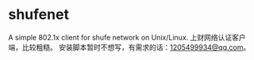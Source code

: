 shufenet
========

A simple 802.1x client for shufe network on Unix/Linux.
上财网络认证客户端，比较粗糙。
安装脚本暂时不想写，有需求的话：1205499934@qq.com。
